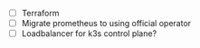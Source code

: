 - [ ] Terraform
- [ ] Migrate prometheus to using official operator
- [ ] Loadbalancer for k3s control plane?
